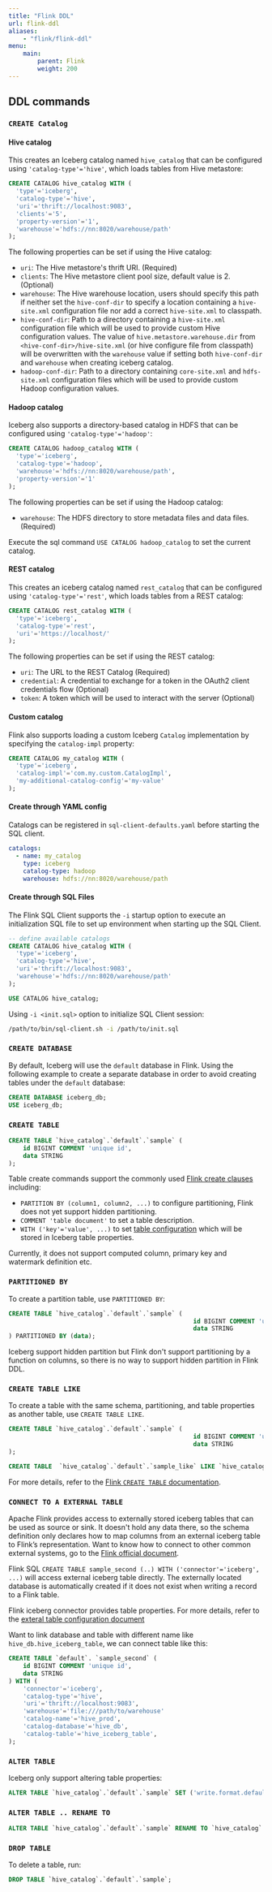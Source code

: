 ```yaml
---
title: "Flink DDL"
url: flink-ddl
aliases:
    - "flink/flink-ddl"
menu:
    main:
        parent: Flink
        weight: 200
---
```

<!--
 - Licensed to the Apache Software Foundation (ASF) under one or more
 - contributor license agreements.  See the NOTICE file distributed with
 - this work for additional information regarding copyright ownership.
 - The ASF licenses this file to You under the Apache License, Version 2.0
 - (the "License"); you may not use this file except in compliance with
 - the License.  You may obtain a copy of the License at
 -
 -   http://www.apache.org/licenses/LICENSE-2.0
 -
 - Unless required by applicable law or agreed to in writing, software
 - distributed under the License is distributed on an "AS IS" BASIS,
 - WITHOUT WARRANTIES OR CONDITIONS OF ANY KIND, either express or implied.
 - See the License for the specific language governing permissions and
 - limitations under the License.
 -->

## DDL commands

###  `CREATE Catalog`

#### Hive catalog

This creates an Iceberg catalog named `hive_catalog` that can be configured using `'catalog-type'='hive'`, which loads tables from Hive metastore:

```sql
CREATE CATALOG hive_catalog WITH (
  'type'='iceberg',
  'catalog-type'='hive',
  'uri'='thrift://localhost:9083',
  'clients'='5',
  'property-version'='1',
  'warehouse'='hdfs://nn:8020/warehouse/path'
);
```

The following properties can be set if using the Hive catalog:

* `uri`: The Hive metastore's thrift URI. (Required)
* `clients`: The Hive metastore client pool size, default value is 2. (Optional)
* `warehouse`: The Hive warehouse location, users should specify this path if neither set the `hive-conf-dir` to specify a location containing a `hive-site.xml` configuration file nor add a correct `hive-site.xml` to classpath.
* `hive-conf-dir`: Path to a directory containing a `hive-site.xml` configuration file which will be used to provide custom Hive configuration values. The value of `hive.metastore.warehouse.dir` from `<hive-conf-dir>/hive-site.xml` (or hive configure file from classpath) will be overwritten with the `warehouse` value if setting both `hive-conf-dir` and `warehouse` when creating iceberg catalog.
* `hadoop-conf-dir`: Path to a directory containing `core-site.xml` and `hdfs-site.xml` configuration files which will be used to provide custom Hadoop configuration values.

#### Hadoop catalog

Iceberg also supports a directory-based catalog in HDFS that can be configured using `'catalog-type'='hadoop'`:

```sql
CREATE CATALOG hadoop_catalog WITH (
  'type'='iceberg',
  'catalog-type'='hadoop',
  'warehouse'='hdfs://nn:8020/warehouse/path',
  'property-version'='1'
);
```

The following properties can be set if using the Hadoop catalog:

* `warehouse`: The HDFS directory to store metadata files and data files. (Required)

Execute the sql command `USE CATALOG hadoop_catalog` to set the current catalog.

#### REST catalog

This creates an iceberg catalog named `rest_catalog` that can be configured using `'catalog-type'='rest'`, which loads tables from a REST catalog:

```sql
CREATE CATALOG rest_catalog WITH (
  'type'='iceberg',
  'catalog-type'='rest',
  'uri'='https://localhost/'
);
```

The following properties can be set if using the REST catalog:

* `uri`: The URL to the REST Catalog (Required)
* `credential`: A credential to exchange for a token in the OAuth2 client credentials flow (Optional)
* `token`: A token which will be used to interact with the server (Optional)

#### Custom catalog

Flink also supports loading a custom Iceberg `Catalog` implementation by specifying the `catalog-impl` property:

```sql
CREATE CATALOG my_catalog WITH (
  'type'='iceberg',
  'catalog-impl'='com.my.custom.CatalogImpl',
  'my-additional-catalog-config'='my-value'
);
```

#### Create through YAML config

Catalogs can be registered in `sql-client-defaults.yaml` before starting the SQL client.

```yaml
catalogs: 
  - name: my_catalog
    type: iceberg
    catalog-type: hadoop
    warehouse: hdfs://nn:8020/warehouse/path
```

#### Create through SQL Files

The Flink SQL Client supports the `-i` startup option to execute an initialization SQL file to set up environment when starting up the SQL Client.

```sql
-- define available catalogs
CREATE CATALOG hive_catalog WITH (
  'type'='iceberg',
  'catalog-type'='hive',
  'uri'='thrift://localhost:9083',
  'warehouse'='hdfs://nn:8020/warehouse/path'
);

USE CATALOG hive_catalog;
```

Using `-i <init.sql>` option to initialize SQL Client session:

```bash
/path/to/bin/sql-client.sh -i /path/to/init.sql
```

### `CREATE DATABASE`

By default, Iceberg will use the `default` database in Flink. Using the following example to create a separate database in order to avoid creating tables under the `default` database:

```sql
CREATE DATABASE iceberg_db;
USE iceberg_db;
```

### `CREATE TABLE`

```sql
CREATE TABLE `hive_catalog`.`default`.`sample` (
    id BIGINT COMMENT 'unique id',
    data STRING
);
```

Table create commands support the commonly used [Flink create clauses](https://nightlies.apache.org/flink/flink-docs-stable/docs/dev/table/sql/create/) including:

* `PARTITION BY (column1, column2, ...)` to configure partitioning, Flink does not yet support hidden partitioning.
* `COMMENT 'table document'` to set a table description.
* `WITH ('key'='value', ...)` to set [table configuration](../configuration) which will be stored in Iceberg table properties.

Currently, it does not support computed column, primary key and watermark definition etc.

### `PARTITIONED BY`

To create a partition table, use `PARTITIONED BY`:

```sql
CREATE TABLE `hive_catalog`.`default`.`sample` (
                                                   id BIGINT COMMENT 'unique id',
                                                   data STRING
) PARTITIONED BY (data);
```

Iceberg support hidden partition but Flink don't support partitioning by a function on columns, so there is no way to support hidden partition in Flink DDL.

### `CREATE TABLE LIKE`

To create a table with the same schema, partitioning, and table properties as another table, use `CREATE TABLE LIKE`.

```sql
CREATE TABLE `hive_catalog`.`default`.`sample` (
                                                   id BIGINT COMMENT 'unique id',
                                                   data STRING
);

CREATE TABLE  `hive_catalog`.`default`.`sample_like` LIKE `hive_catalog`.`default`.`sample`;
```

For more details, refer to the [Flink `CREATE TABLE` documentation](https://nightlies.apache.org/flink/flink-docs-stable/docs/dev/table/sql/create/).

### `CONNECT TO A EXTERNAL TABLE`

Apache Flink provides access to externally stored iceberg tables that can be used as source or sink. It doesn't hold any data there, so the schema definition only declares how to map columns from an external iceberg table to Flink’s representation. Want to know how to connect to other common external systems, go to the [Flink official document](https://nightlies.apache.org/flink/flink-docs-stable/docs/connectors/table/overview/).

Flink SQL `CREATE TABLE sample_second (..) WITH ('connector'='iceberg', ...)` will access external iceberg table directly. The externally located database is automatically created if it does not exist when writing a record to a Flink table.

Flink iceberg connector provides table properties.
For more details, refer to the [exteral table configuration document](https://iceberg.apache.org/docs/latest/flink-configuration/#exteral-table-configuration)

Want to link database and table with different name like `hive_db.hive_iceberg_table`, we can connect table like this:

```sql
CREATE TABLE `default`. `sample_second` (
    id BIGINT COMMENT 'unique id',
    data STRING
) WITH (
    'connector'='iceberg',
    'catalog-type'='hive',
    'uri'='thrift://localhost:9083',
    'warehouse'='file:///path/to/warehouse'
    'catalog-name'='hive_prod',
    'catalog-database'='hive_db',
    'catalog-table'='hive_iceberg_table',
);
```

### `ALTER TABLE`

Iceberg only support altering table properties:

```sql
ALTER TABLE `hive_catalog`.`default`.`sample` SET ('write.format.default'='avro');
```

### `ALTER TABLE .. RENAME TO`

```sql
ALTER TABLE `hive_catalog`.`default`.`sample` RENAME TO `hive_catalog`.`default`.`new_sample`;
```

### `DROP TABLE`

To delete a table, run:

```sql
DROP TABLE `hive_catalog`.`default`.`sample`;
```